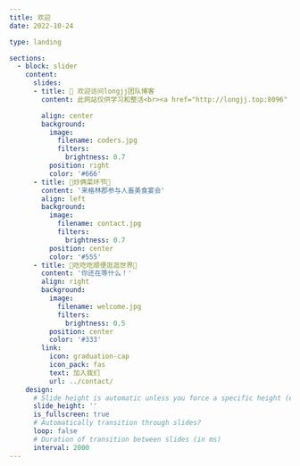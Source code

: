 ```yaml
---
title: 欢迎
date: 2022-10-24

type: landing

sections:
  - block: slider
    content:
      slides:
      - title: 👋 欢迎访问longjj团队博客
        content: 此网站仅供学习和整活<br><a href="http://longjj.top:8096" target="_blank">龙家将影音城</a>

        align: center
        background:
          image:
            filename: coders.jpg
            filters:
              brightness: 0.7
          position: right
          color: '#666'
      - title: 🥗炒俩菜环节🥗
        content: '来格林郡参与人畜美食宴会'
        align: left
        background:
          image:
            filename: contact.jpg
            filters:
              brightness: 0.7
          position: center
          color: '#555'
      - title: 🍗吃吃吃顺便逛逛世界🧳
        content: '你还在等什么！'
        align: right
        background:
          image:
            filename: welcome.jpg
            filters:
              brightness: 0.5
          position: center
          color: '#333'
        link:
          icon: graduation-cap
          icon_pack: fas
          text: 加入我们
          url: ../contact/
    design:
      # Slide height is automatic unless you force a specific height (e.g. '400px')
      slide_height: ''
      is_fullscreen: true
      # Automatically transition through slides?
      loop: false
      # Duration of transition between slides (in ms)
      interval: 2000
---
```

